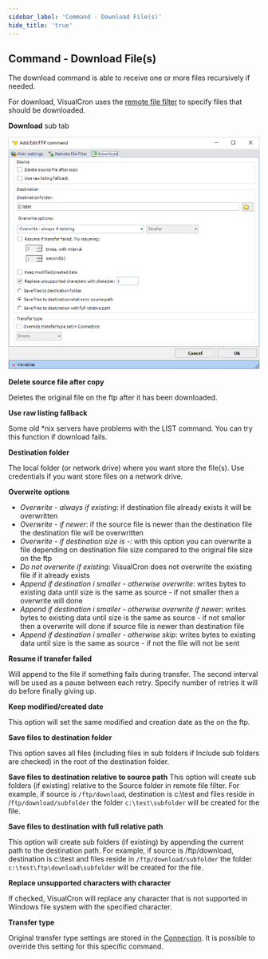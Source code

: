 ```yaml
---
sidebar_label: 'Command - Download File(s)'
hide_title: 'true'
---
```


## Command - Download File(s)

The download command is able to receive one or more files recursively if needed.
 
For download, VisualCron uses the [remote file filter](job-tasks-remote-file-filter) to specify files that should be downloaded.
 
**Download** sub tab

![](../../../static/img/ftpdownloadtask.png)

**Delete source file after copy**

Deletes the original file on the ftp after it has been downloaded.
 
**Use raw listing fallback**

Some old *nix servers have problems with the LIST command. You can try this function if download fails.
 
**Destination folder**

The local folder (or network drive) where you want store the file(s). Use credentials if you want store files on a network drive.
 
**Overwrite options**

* *Overwrite - always if existing*: if destination file already exists it will be overwritten
* *Overwrite - if newer*: if the source file is newer than the destination file the destination file will be overwritten
* *Overwrite - if destination size is -:* with this option you can overwrite a file depending on destination file size compared to the original file size on the ftp
* *Do not overwrite if existing*: VisualCron does not overwrite the existing file if it already exists
* *Append if destination i smaller - otherwise overwrite*: writes bytes to existing data until size is the same as source - if not smaller then a overwrite will done
* *Append if destination i smaller - otherwise overwrite if newer*: writes bytes to existing data until size is the same as source - if not smaller then a overwrite will done if source file is newer than destination file
* *Append if destination i smaller - otherwise skip*:  writes bytes to existing data until size is the same as source - if not the file will not be sent
 
**Resume if transfer failed**

Will append to the file if something fails during transfer. The second interval will be used as a pause between each retry. Specify number of retries it will do before finally giving up.
 
**Keep modified/created date**

This option will set the same modified and creation date as the on the ftp.
 
**Save files to destination folder**

This option saves all files (including files in sub folders if Include sub folders are checked) in the root of the destination folder.
 
**Save files to destination relative to source path**
This option will create sub folders (if existing) relative to the Source folder in remote file filter. For example, if source is ```/ftp/download```, destination is c:\test and files reside in /```ftp/download/subfolder``` the folder ```c:\test\subfolder``` will be created for the file.
 
**Save files to destination with full relative path**

This option will create sub folders (if existing)  by appending the current path to the destination path. For example, if source is /ftp/download, destination is c:\test and files reside in ```/ftp/download/subfolder``` the folder ```c:\test\ftp\download\subfolder``` will be created for the file.
 
**Replace unsupported characters with character**

If checked, VisualCron will replace any character that is not supported in Windows file system with the specified character.
 
**Transfer type**

Original transfer type settings are stored in the [Connection](global-connections). It is possible to override this setting for this specific command.